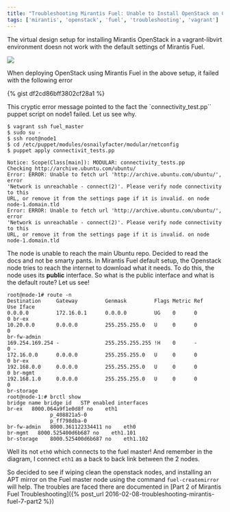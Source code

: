 ```yaml
---
title: "Troubleshooting Mirantis Fuel: Unable to Install OpenStack on Controller"
tags: ['mirantis', 'openstack', 'fuel', 'troubleshooting', 'vagrant']
---
```


The virtual design setup for installing Mirantis OpenStack in a
vagrant-libvirt environment doesn not work with the default settings of
Mirantis Fuel.

<img src='/mirantis-openstack.svg'/>

When deploying OpenStack using Mirantis Fuel in the above setup, it failed with
the following error

{% gist df2cd86bff3802cf28a1 %}

This cryptic error message pointed to the fact the `connectivity_test.pp``
puppet script on node1 failed. Let us see why.

```
$ vagrant ssh fuel_master
$ sudo su -
$ ssh root@node1
$ cd /etc/puppet/modules/osnailyfacter/modular/netconfig
$ puppet apply connectivit_tests.pp

Notice: Scope(Class[main]): MODULAR: connectivity_tests.pp
Checking http://archive.ubuntu.com/ubuntu/
Error: ERROR: Unable to fetch url 'http://archive.ubuntu.com/ubuntu/', error
'Network is unreachable - connect(2)'. Please verify node connectivity to this
URL, or remove it from the settings page if it is invalid. on node
node-1.domain.tld
Error: ERROR: Unable to fetch url 'http://archive.ubuntu.com/ubuntu/', error
'Network is unreachable - connect(2)'. Please verify node connectivity to this
URL, or remove it from the settings page if it is invalid. on node
node-1.domain.tld
```

The node is unable to reach the main Ubuntu repo. Decided to read the docs and
not be smarty pants. In Mirantis Fuel default setup, the Openstack node tries to
reach the internet to download what it needs. To do this, the node uses its
**public** interface. So what is the public interface and what is the default
route? Let us see!

```
root@node-1# route -n
Destination     Gateway         Genmask         Flags Metric Ref    Use Iface
0.0.0.0         172.16.0.1      0.0.0.0         UG    0      0        0 br-ex
10.20.0.0       0.0.0.0         255.255.255.0   U     0      0        0
br-fw-admin
169.254.169.254 -               255.255.255.255 !H    0      -        0 -
172.16.0.0      0.0.0.0         255.255.255.0   U     0      0        0 br-ex
192.168.0.0     0.0.0.0         255.255.255.0   U     0      0        0 br-mgmt
192.168.1.0     0.0.0.0         255.255.255.0   U     0      0        0
br-storage
root@node-1:# brctl show
bridge name bridge id   STP enabled interfaces
br-ex   8000.064a9f1e0d8f no    eth1
              p_408821a5-0
              p_ff798dba-0
br-fw-admin   8000.361122334411 no    eth0
br-mgmt   8000.525400d6b687 no    eth1.101
br-storage    8000.525400d6b687 no    eth1.102
```

Well its not ``eth0`` which connects to the fuel master! And remember in the
diagram, I connect ``eth1`` as a back to back link between the 2 nodes.

So decided to see if wiping clean the openstack nodes, and installing an APT
mirror on the Fuel master node using the command ``fuel-createmirror`` will
help. The troubles are faced there are documented in [Part 2 of Mirantis Fuel
Troubleshooting]({% post_url 2016-02-08-troubleshooting-mirantis-fuel-7-part2 %})

